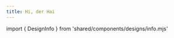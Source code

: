 ```yaml
---
title: Hi, der Hai
---
```


import { DesignInfo } from 'shared/components/designs/info.mjs'

<DesignInfo design='hi' docs />

